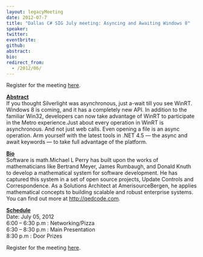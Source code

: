 ```yaml
---
layout: legacyMeeting
date: 2012-07-7
title: "Dallas C# SIG July meeting: Asyncing and Awaiting Windows 8"
speaker:
twitter:
eventbrite:
github:
abstract:
bio:
redirect_from:
  - /2012/06/
---
```


<p>Register for the meeting&nbsp;<a href="http://www.eventbrite.com/event/3796220598">here</a>.</p>
<p><strong><span style="text-decoration: underline;">Abstract<br />
</span></strong>If you thought Silverlight was asynchronous, just a-wait till you see WinRT. Windows 8 is coming, and it has a completely new API. In addition to the familiar Win32, developers can now take advantage of WinRT to participate in the Metro experience.Just about every operation in WinRT is asynchronous. And not just web calls. Even opening a file is an async operation. Arm yourself with the latest tools in .NET 4.5 &#8212; the async and await keywords &#8212; to take full advantage of the platform.</p>
<p><strong><span style="text-decoration: underline;">Bio</span></strong><br />
Software is math.Michael L Perry has built upon the works of mathematicians like Bertrand Meyer, James Rumbaugh, and Donald Knuth to develop a mathematical system for software development. He has captured this system in a set of open source projects, Update Controls and Correspondence. As a Solutions Architect at AmerisourceBergen, he applies mathematical concepts to building scalable and robust enterprise systems. You can find out more at <a href="http://qedcode.com">http://qedcode.com</a>.</p>
<p><strong><span style="text-decoration: underline;">Schedule<br />
</span></strong>Date: July 05, 2012<br />
6:00 &#8211; 6:30 p.m : Networking/Pizza<br />
6:30 &#8211; 8:30 p.m : Main Presentation<br />
8:30 p.m : Door Prizes</p>
<p>Register for the meeting <a href="http://www.eventbrite.com/event/3796220598">here</a>.</p>

